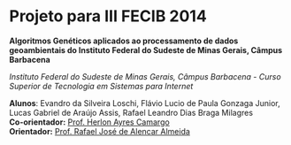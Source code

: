 # Projeto para III FECIB 2014

__Algoritmos Genéticos aplicados ao processamento de dados geoambientais do Instituto Federal do Sudeste de Minas Gerais, Câmpus Barbacena__

_Instituto Federal do Sudeste de Minas Gerais, Câmpus Barbacena - Curso Superior de Tecnologia em Sistemas para Internet_

__Alunos__: Evandro da Silveira Loschi, Flávio Lucio de Paula Gonzaga Junior, Lucas Gabriel de Araújo Assis, Rafael Leandro Dias Braga Milagres<br />
__Co-orientador:__ <a href="http://lattes.cnpq.br/4486332934753771" target="_blank">Prof. Herlon Ayres Camargo</a><br />
__Orientador:__ <a href="http://lattes.cnpq.br/3995585094514614" target="_blank">Prof. Rafael José de Alencar Almeida</a>



